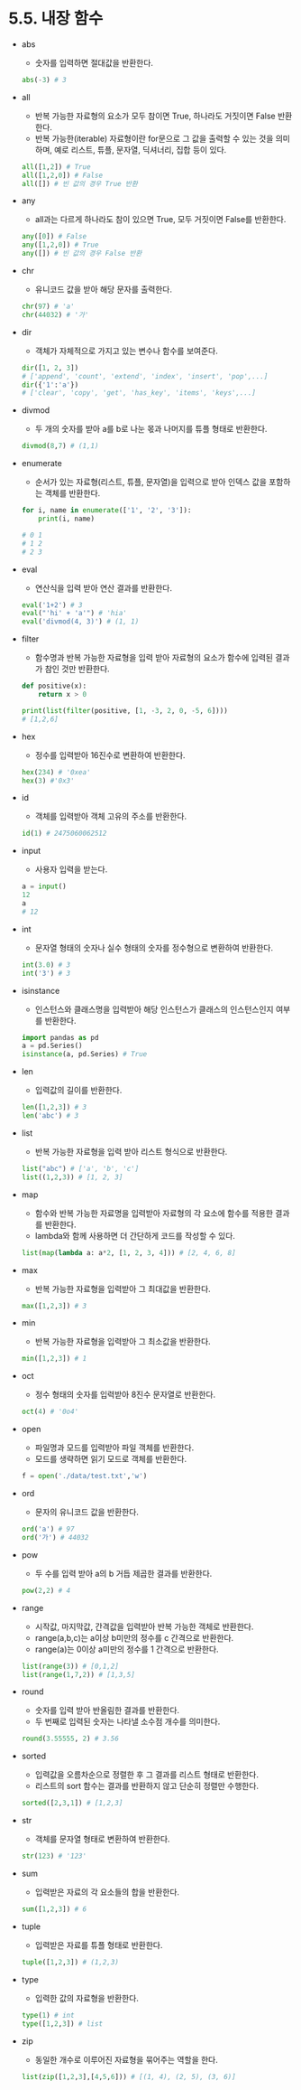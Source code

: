 # 5.5. 내장 함수

- abs
    - 숫자를 입력하면 절대값을 반환한다.
    
    ```python
    abs(-3) # 3
    ```
    

- all
    - 반복 가능한 자료형의 요소가 모두 참이면 True, 하나라도 거짓이면 False 반환한다.
    - 반복 가능한(iterable) 자료형이란 for문으로 그 값을 출력할 수 있는 것을 의미하며, 예로 리스트, 튜플, 문자열, 딕셔너리, 집합 등이 있다.
    
    ```python
    all([1,2]) # True
    all([1,2,0]) # False
    all([]) # 빈 값의 경우 True 반환
    ```
    

- any
    - all과는 다르게 하나라도 참이 있으면 True, 모두 거짓이면 False를 반환한다.
    
    ```python
    any([0]) # False
    any([1,2,0]) # True
    any([]) # 빈 값의 경우 False 반환
    ```
    

- chr
    - 유니코드 값을 받아 해당 문자를 출력한다.
    
    ```python
    chr(97) # 'a'
    chr(44032) # '가'
    ```
    

- dir
    - 객체가 자체적으로 가지고 있는 변수나 함수를 보여준다.
    
    ```python
    dir([1, 2, 3])
    # ['append', 'count', 'extend', 'index', 'insert', 'pop',...]
    dir({'1':'a'})
    # ['clear', 'copy', 'get', 'has_key', 'items', 'keys',...]
    ```
    

- divmod
    - 두 개의 숫자를 받아 a를 b로 나눈 몫과 나머지를 튜플 형태로 반환한다.
    
    ```python
    divmod(8,7) # (1,1)
    ```
    

- enumerate
    - 순서가 있는 자료형(리스트, 튜플, 문자열)을 입력으로 받아 인덱스 값을 포함하는 객체를 반환한다.
    
    ```python
    for i, name in enumerate(['1', '2', '3']):
    	print(i, name)
    
    # 0 1
    # 1 2
    # 2 3
    ```
    

- eval
    - 연산식을 입력 받아 연산 결과를 반환한다.
    
    ```python
    eval('1+2') # 3
    eval("'hi' + 'a'") # 'hia'
    eval('divmod(4, 3)') # (1, 1)
    ```
    

- filter
    - 함수명과 반복 가능한 자료형을 입력 받아 자료형의 요소가 함수에 입력된 결과가 참인 것만 반환한다.
    
    ```python
    def positive(x):
        return x > 0
    
    print(list(filter(positive, [1, -3, 2, 0, -5, 6])))
    # [1,2,6]
    ```
    

- hex
    - 정수를 입력받아 16진수로 변환하여 반환한다.
    
    ```python
    hex(234) # '0xea'
    hex(3) #'0x3'
    ```
    

- id
    - 객체를 입력받아 객체 고유의 주소를 반환한다.
    
    ```python
    id(1) # 2475060062512
    ```
    

- input
    - 사용자 입력을 받는다.
    
    ```python
    a = input()
    12
    a
    # 12
    ```
    

- int
    - 문자열 형태의 숫자나 실수 형태의 숫자를 정수형으로 변환하여 반환한다.
    
    ```python
    int(3.0) # 3
    int('3') # 3
    ```
    

- isinstance
    - 인스턴스와 클래스명을 입력받아 해당 인스턴스가 클래스의 인스턴스인지 여부를 반환한다.
    
    ```python
    import pandas as pd
    a = pd.Series() 
    isinstance(a, pd.Series) # True
    ```
    

- len
    - 입력값의 길이를 반환한다.
    
    ```python
    len([1,2,3]) # 3
    len('abc') # 3
    ```
    

- list
    - 반복 가능한 자료형을 입력 받아 리스트 형식으로 반환한다.
    
    ```python
    list("abc") # ['a', 'b', 'c']
    list((1,2,3)) # [1, 2, 3]
    ```
    

- map
    - 함수와 반복 가능한 자료명을 입력받아 자료형의 각 요소에 함수를 적용한 결과를 반환한다.
    - lambda와 함께 사용하면 더 간단하게 코드를 작성할 수 있다.
    
    ```python
    list(map(lambda a: a*2, [1, 2, 3, 4])) # [2, 4, 6, 8]
    ```
    

- max
    - 반복 가능한 자료형을 입력받아 그 최대값을 반환한다.
    
    ```python
    max([1,2,3]) # 3
    ```
    

- min
    - 반복 가능한 자료형을 입력받아 그 최소값을 반환한다.
    
    ```python
    min([1,2,3]) # 1
    ```
    
- oct
    - 정수 형태의 숫자를 입력받아 8진수 문자열로 반환한다.
    
    ```python
    oct(4) # '0o4'
    ```
    

- open
    - 파일명과 모드를 입력받아 파일 객체를 반환한다.
    - 모드를 생략하면 읽기 모드로 객체를 반환한다.
    
    ```python
    f = open('./data/test.txt','w')
    ```
    

- ord
    - 문자의 유니코드 값을 반환한다.
    
    ```python
    ord('a') # 97
    ord('가') # 44032
    ```
    

- pow
    - 두 수를 입력 받아 a의 b 거듭 제곱한 결과를 반환한다.
    
    ```python
    pow(2,2) # 4
    ```
    
- range
    - 시작값, 마지막값, 간격값을 입력받아 반복 가능한 객체로 반환한다.
    - range(a,b,c)는 a이상 b미만의 정수를 c 간격으로 반환한다.
    - range(a)는 0이상 a미만의 정수를 1 간격으로 반환한다.
    
    ```python
    list(range(3)) # [0,1,2]
    list(range(1,7,2)) # [1,3,5]
    ```
    

- round
    - 숫자를 입력 받아 반올림한 결과를 반환한다.
    - 두 번째로 입력된 숫자는 나타낼 소수점 개수를 의미한다.
    
    ```python
    round(3.55555, 2) # 3.56
    ```
    

- sorted
    - 입력값을 오름차순으로 정렬한 후 그 결과를 리스트 형태로 반환한다.
    - 리스트의 sort 함수는 결과를 반환하지 않고 단순히 정렬만 수행한다.
    
    ```python
    sorted([2,3,1]) # [1,2,3]
    ```
    

- str
    - 객체를 문자열 형태로 변환하여 반환한다.
    
    ```python
    str(123) # '123'
    ```
    

- sum
    - 입력받은 자료의 각 요소들의 합을 반환한다.
    
    ```python
    sum([1,2,3]) # 6
    ```
    

- tuple
    - 입력받은 자료를 튜플 형태로 반환한다.
    
    ```python
    tuple([1,2,3]) # (1,2,3)
    ```
    

- type
    - 입력한 값의 자료형을 반환한다.
    
    ```python
    type(1) # int
    type([1,2,3]) # list
    ```
    

- zip
    - 동일한 개수로 이루어진 자료형을 묶어주는 역할을 한다.
    
    ```python
    list(zip([1,2,3],[4,5,6])) # [(1, 4), (2, 5), (3, 6)]
    ```